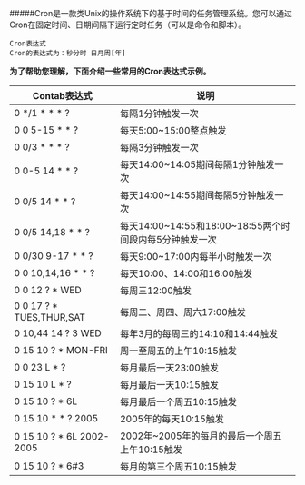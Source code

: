 #####Cron是一款类Unix的操作系统下的基于时间的任务管理系统。您可以通过Cron在固定时间、日期间隔下运行定时任务（可以是命令和脚本）。
```
Cron表达式
Cron的表达式为：秒分时 日月周[年]
```

**为了帮助您理解，下面介绍一些常用的Cron表达式示例。**

|Contab表达式|	说明|
|  ----  | ----  |
|0 */1 * * * ?|	每隔1分钟触发一次|
|0 0 5-15 * * ?|	每天5:00~15:00整点触发|
|0 0/3 * * * ?|	每隔3分钟触发一次|
|0 0-5 14 * * ?|	每天14:00~14:05期间每隔1分钟触发一次|
|0 0/5 14 * * ?|	每天14:00~14:55期间每隔5分钟触发一次|
|0 0/5 14,18 * * ?|	每天14:00~14:55和18:00~18:55两个时间段内每5分钟触发一次|
|0 0/30 9-17 * * ?|	每天9:00~17:00内每半小时触发一次|
|0 0 10,14,16 * * ?|	每天10:00、14:00和16:00触发|
|0 0 12 ? * WED|	每周三12:00触发|
|0 0 17 ? * TUES,THUR,SAT|	每周二、周四、周六17:00触发|
|0 10,44 14 ? 3 WED	|每年3月的每周三的14:10和14:44触发|
|0 15 10 ? * MON-FRI|	周一至周五的上午10:15触发|
|0 0 23 L * ?|	每月最后一天23:00触发|
|0 15 10 L * ?|	每月最后一天10:15触发|
|0 15 10 ? * 6L|	每月最后一个周五10:15触发|
|0 15 10 * * ? 2005|	2005年的每天10:15触发|
|0 15 10 ? * 6L 2002-2005|	2002年~2005年的每月的最后一个周五上午10:15触发|
|0 15 10 ? * 6#3|	每月的第三个周五10:15触发|